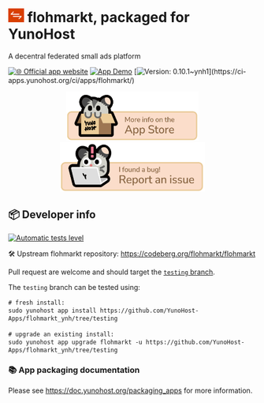 <!--
N.B.: This README was automatically generated by <https://github.com/YunoHost/apps_tools/blob/main/readme_generator>
It shall NOT be edited by hand.
-->

<h1>
  <img src="https://raw.githubusercontent.com/YunoHost/apps/main/logos/flohmarkt.png" width="32px" alt="Logo of flohmarkt">
  flohmarkt, packaged for YunoHost
</h1>

A decentral federated small ads platform

[![🌐 Official app website](https://img.shields.io/badge/Official_app_website-darkgreen?style=for-the-badge)](https://codeberg.org/flohmarkt/flohmarkt)
[![App Demo](https://img.shields.io/badge/App_Demo-blue?style=for-the-badge)](https://flohmarkt.ween.de/)
[![Version: 0.10.1~ynh1](https://img.shields.io/badge/Version-0.10.1~ynh1-rgba(0,150,0,1)?style=for-the-badge)](https://ci-apps.yunohost.org/ci/apps/flohmarkt/)

<div align="center">
<a href="https://apps.yunohost.org/app/flohmarkt"><img height="100px" src="https://github.com/YunoHost/yunohost-artwork/raw/refs/heads/main/badges/neopossum-badges/badge_more_info_on_the_appstore.svg"/></a>
<a href="https://github.com/YunoHost-Apps/flohmarkt_ynh/issues"><img height="100px" src="https://github.com/YunoHost/yunohost-artwork/raw/refs/heads/main/badges/neopossum-badges/badge_report_an_issue.svg"/></a>
</div>

## 📦 Developer info

[![Automatic tests level](https://apps.yunohost.org/badge/cilevel/flohmarkt)](https://ci-apps.yunohost.org/ci/apps/flohmarkt/)

🛠️ Upstream flohmarkt repository: <https://codeberg.org/flohmarkt/flohmarkt>

Pull request are welcome and should target the [`testing` branch](https://github.com/YunoHost-Apps/flohmarkt_ynh/tree/testing).

The `testing` branch can be tested using:
```
# fresh install:
sudo yunohost app install https://github.com/YunoHost-Apps/flohmarkt_ynh/tree/testing

# upgrade an existing install:
sudo yunohost app upgrade flohmarkt -u https://github.com/YunoHost-Apps/flohmarkt_ynh/tree/testing
```

### 📚 App packaging documentation

Please see <https://doc.yunohost.org/packaging_apps> for more information.
